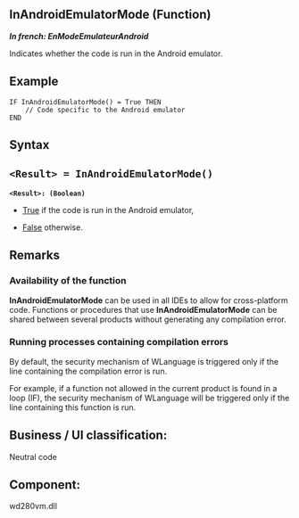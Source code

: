 


## InAndroidEmulatorMode (Function)

***In french: EnModeEmulateurAndroid***



<a name="XUse"></a>
<a name="Use"></a>
<a name="description"></a>
Indicates whether the code is run in the Android emulator.


<a name="Example1"></a>
<a name="sample_code"></a>

## Example


```wl
IF InAndroidEmulatorMode() = True THEN
	// Code specific to the Android emulator
END
```

<a name="XSYNTAX"></a>

## Syntax
<a name="SYNTAX1"></a>

`<Result> = InAndroidEmulatorMode()`
---

**`<Result>: (Boolean)`**



- <u><u><u><u>True</u></u></u></u> if the code is run in the Android emulator, 

- <u><u><u><u>False</u></u></u></u> otherwise.






<a name="NOTE0"></a>
<a name="NOTE0_1"></a>

## Remarks


### Availability of the function
<a name="availability_the_function_ELTPARAGRAPHE000216"></a>

**InAndroidEmulatorMode** can be used in all IDEs to allow for cross-platform code. Functions or procedures that use **InAndroidEmulatorMode** can be shared between several products without generating any compilation error.
<a name="NOTE0_2"></a>


### Running processes containing compilation errors
<a name="running_processes_containing_compilation_errors_ELTPARAGRAPHE000230"></a>

By default, the security mechanism of WLanguage is triggered only if the line containing the compilation error is run.

For example, if a function not allowed in the current product is found in a loop (IF), the security mechanism of WLanguage will be triggered only if the line containing this function is run.

<a name="XComponent"></a>

## Business / UI classification:
Neutral code
## Component:
wd280vm.dll
